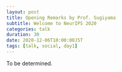 ```yaml
---
layout: post
title: Opening Remarks by Prof. Sugiyama
subtitle: Welcome to NeurIPS 2020
categories: talk
duration: 30
date: 2020-12-06T10:00:00JST
tags: [talk, social, day1]
---
```


To be determined.
